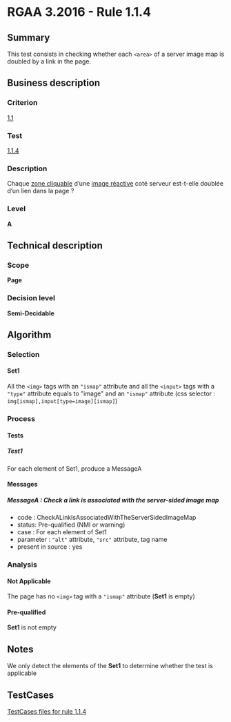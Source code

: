 # RGAA 3.2016 - Rule 1.1.4

## Summary
This test consists in checking whether each `<area>` of a server image map is doubled by a link in the page.

## Business description

### Criterion
[1.1](http://references.modernisation.gouv.fr/rgaa-accessibilite/2016/criteres.html#crit-1-1)

### Test
[1.1.4](http://references.modernisation.gouv.fr/rgaa-accessibilite/2016/criteres.html#test-1-1-4)

### Description
<div lang="fr">Chaque <a href="http://references.modernisation.gouv.fr/rgaa-accessibilite/glossaire.html#zone-cliquable">zone cliquable</a> d&#x2019;une <a href="http://references.modernisation.gouv.fr/rgaa-accessibilite/glossaire.html#image-ractive">image r&#xE9;active</a> cot&#xE9; serveur est-t-elle doubl&#xE9;e d&#x2019;un lien dans la page&nbsp;?</div>

### Level
**A**

## Technical description

### Scope
**Page**

### Decision level
**Semi-Decidable**

## Algorithm

### Selection

#### Set1

All the `<img>` tags with an `"ismap"` attribute and all the `<input>` tags with a `"type"` attribute equals to "image" and an `"ismap"` attribute (css selector : `img[ismap],input[type=image][ismap]`)

### Process

#### Tests

##### Test1

For each element of Set1, produce a MessageA

#### Messages

##### MessageA : Check a link is associated with the server-sided image map

-    code : CheckALinkIsAssociatedWithTheServerSidedImageMap
-    status: Pre-qualified (NMI or warning)
-    case : For each element of Set1
-    parameter : `"alt"` attribute, `"src"` attribute, tag name
-    present in source : yes

### Analysis

#### Not Applicable

The page has no `<img>` tag with a `"ismap"` attribute (**Set1** is empty)

#### Pre-qualified

**Set1** is not empty

## Notes

We only detect the elements of the **Set1** to determine whether the test is applicable



##  TestCases

[TestCases files for rule 1.1.4](https://github.com/Asqatasun/Asqatasun/tree/develop/rules/rules-rgaa3.2016/src/test/resources/testcases/rgaa32016/Rgaa32016Rule010104/)


